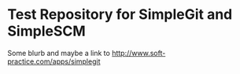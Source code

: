 Test Repository for SimpleGit and SimpleSCM
====
Some blurb and maybe a link to http://www.soft-practice.com/apps/simplegit




